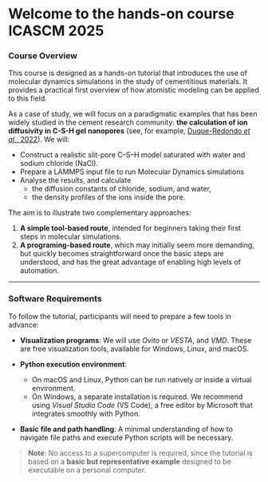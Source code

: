 # Welcome to the hands-on course ICASCM 2025

### Course Overview  

This course is designed as a hands-on tutorial that introduces the use of molecular dynamics simulations in the study of cementitious materials. It provides a practical first overview of how atomistic modeling can be applied to this field.  

As a case of study, we will focus on a paradigmatic examples that has been widely studied in the cement research community: **the calculation of ion diffusivity in C-S-H gel nanopores** (see, for example, [Duque-Redondo *et al.*, 2022](https://doi.org/10.1016/j.cemconres.2022.106784)). We will: 

- Construct a realistic slit-pore C–S–H model saturated with water and sodium chloride (NaCl).
- Prepare a LAMMPS input file to run Molecular Dynamics simulations
- Analyse the results, and calculate
  - the diffusion constants of chloride, sodium, and water,  
  - the density profiles of the ions inside the pore.  

The aim is to illustrate two complementary approaches:  

1. **A simple tool-based route**, intended for beginners taking their first steps in molecular simulations.  
2. **A programing-based route**, which may initially seem more demanding, but quickly becomes straightforward once the basic steps are understood, and has the great advantage of enabling high levels of automation.  

---

### Software Requirements  

To follow the tutorial, participants will need to prepare a few tools in advance:  

- **Visualization programs**: We will use *Ovito* or *VESTA*, and *VMD*. These are free visualization tools, available for Windows, Linux, and macOS.  

- **Python execution environment**:  
  - On macOS and Linux, Python can be run natively or inside a virtual environment.  
  - On Windows, a separate installation is required. We recommend using *Visual Studio Code* (VS Code), a free editor by Microsoft that integrates smoothly with Python.  

- **Basic file and path handling**: A minimal understanding of how to navigate file paths and execute Python scripts will be necessary.  

> **Note**: No access to a supercomputer is required, since the tutorial is based on a **basic but representative example** designed to be executable on a personal computer.  
